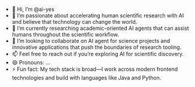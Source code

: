 - 👋 Hi, I’m @ai-yes
- 👀 I’m passionate about accelerating human scientific research with AI and believe that technology can change the world.
- 🌱 I’m currently researching academic-oriented AI agents that can assist humans throughout the scientific workflow.
- 💞️ I’m looking to collaborate on AI agent for science projects and innovative applications that push the boundaries of research tooling.
- 📫 Feel free to reach out if you’re exploring AI for scientific discovery.
- 😄 Pronouns: ...
- ⚡ Fun fact: My tech stack is broad—I work across modern frontend technologies and build with languages like Java and Python.

<!---
ai-yes/ai-yes is a ✨ special ✨ repository because its `README.md` (this file) appears on your GitHub profile.
You can click the Preview link to take a look at your changes.
--->
